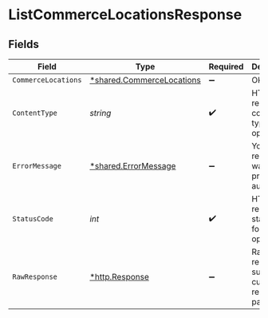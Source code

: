 # ListCommerceLocationsResponse


## Fields

| Field                                                                 | Type                                                                  | Required                                                              | Description                                                           |
| --------------------------------------------------------------------- | --------------------------------------------------------------------- | --------------------------------------------------------------------- | --------------------------------------------------------------------- |
| `CommerceLocations`                                                   | [*shared.CommerceLocations](../../models/shared/commercelocations.md) | :heavy_minus_sign:                                                    | OK                                                                    |
| `ContentType`                                                         | *string*                                                              | :heavy_check_mark:                                                    | HTTP response content type for this operation                         |
| `ErrorMessage`                                                        | [*shared.ErrorMessage](../../models/shared/errormessage.md)           | :heavy_minus_sign:                                                    | Your API request was not properly authorized.                         |
| `StatusCode`                                                          | *int*                                                                 | :heavy_check_mark:                                                    | HTTP response status code for this operation                          |
| `RawResponse`                                                         | [*http.Response](https://pkg.go.dev/net/http#Response)                | :heavy_minus_sign:                                                    | Raw HTTP response; suitable for custom response parsing               |